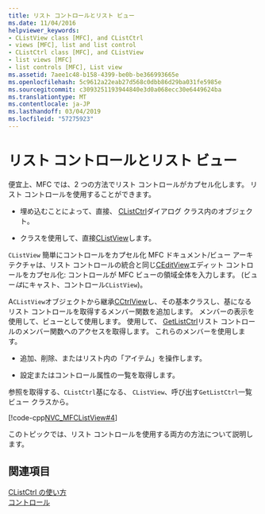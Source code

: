 ```yaml
---
title: リスト コントロールとリスト ビュー
ms.date: 11/04/2016
helpviewer_keywords:
- CListView class [MFC], and CListCtrl
- views [MFC], list and list control
- CListCtrl class [MFC], and CListView
- list views [MFC]
- list controls [MFC], List view
ms.assetid: 7aee1c48-b158-4399-be0b-be366993665e
ms.openlocfilehash: 5c9612a22eab27d568c0dbb86d29ba031fe5985e
ms.sourcegitcommit: c3093251193944840e3d0a068ecc30e6449624ba
ms.translationtype: MT
ms.contentlocale: ja-JP
ms.lasthandoff: 03/04/2019
ms.locfileid: "57275923"
---
```

# <a name="list-control-and-list-view"></a>リスト コントロールとリスト ビュー

便宜上、MFC では、2 つの方法でリスト コントロールがカプセル化します。 リスト コントロールを使用することができます。

- 埋め込むことによって、直接、 [CListCtrl](../mfc/reference/clistctrl-class.md)ダイアログ クラス内のオブジェクト。

- クラスを使用して、直接[CListView](../mfc/reference/clistview-class.md)します。

`CListView` 簡単にコントロールをカプセル化 MFC ドキュメント/ビュー アーキテクチャは、リスト コントロールの統合と同じ[CEditView](../mfc/reference/ceditview-class.md)エディット コントロールをカプセル化: コントロールが MFC ビューの領域全体を入力します。 (ビュー*は*にキャスト、コントロール`CListView`)。

A`CListView`オブジェクトから継承[CCtrlView](../mfc/reference/cctrlview-class.md)し、その基本クラスし、基になるリスト コントロールを取得するメンバー関数を追加します。 メンバーの表示を使用して、ビューとして使用します。 使用して、 [GetListCtrl](../mfc/reference/clistview-class.md#getlistctrl)リスト コントロールのメンバー関数へのアクセスを取得します。 これらのメンバーを使用します。

- 追加、削除、またはリスト内の「アイテム」を操作します。

- 設定またはコントロール属性の一覧を取得します。

参照を取得する、`CListCtrl`基になる、 `CListView`、呼び出す`GetListCtrl`一覧ビュー クラスから。

[!code-cpp[NVC_MFCListView#4](../atl/reference/codesnippet/cpp/list-control-and-list-view_1.cpp)]

このトピックでは、リスト コントロールを使用する両方の方法について説明します。

## <a name="see-also"></a>関連項目

[CListCtrl の使い方](../mfc/using-clistctrl.md)<br/>
[コントロール](../mfc/controls-mfc.md)
